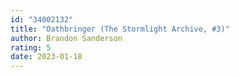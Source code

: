 ```yaml
---
id: "34002132"
title: "Oathbringer (The Stormlight Archive, #3)"
author: Brandon Sanderson
rating: 5
date: 2023-01-18
---
```

